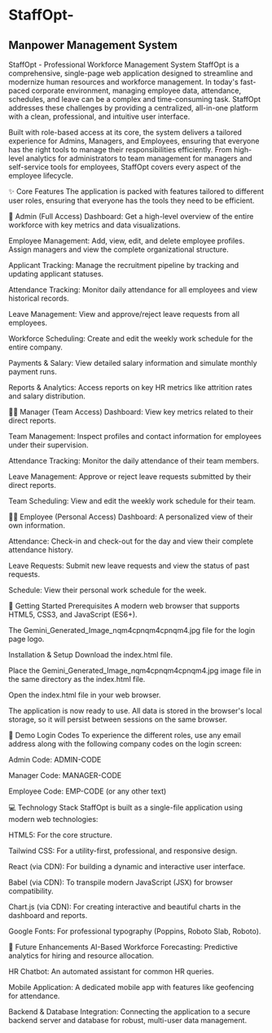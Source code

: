 # StaffOpt-
## Manpower Management System
StaffOpt - Professional Workforce Management System
StaffOpt is a comprehensive, single-page web application designed to streamline and modernize human resources and workforce management. In today's fast-paced corporate environment, managing employee data, attendance, schedules, and leave can be a complex and time-consuming task. StaffOpt addresses these challenges by providing a centralized, all-in-one platform with a clean, professional, and intuitive user interface.

Built with role-based access at its core, the system delivers a tailored experience for Admins, Managers, and Employees, ensuring that everyone has the right tools to manage their responsibilities efficiently. From high-level analytics for administrators to team management for managers and self-service tools for employees, StaffOpt covers every aspect of the employee lifecycle.

✨ Core Features
The application is packed with features tailored to different user roles, ensuring that everyone has the tools they need to be efficient.

👤 Admin (Full Access)
Dashboard: Get a high-level overview of the entire workforce with key metrics and data visualizations.

Employee Management: Add, view, edit, and delete employee profiles. Assign managers and view the complete organizational structure.

Applicant Tracking: Manage the recruitment pipeline by tracking and updating applicant statuses.

Attendance Tracking: Monitor daily attendance for all employees and view historical records.

Leave Management: View and approve/reject leave requests from all employees.

Workforce Scheduling: Create and edit the weekly work schedule for the entire company.

Payments & Salary: View detailed salary information and simulate monthly payment runs.

Reports & Analytics: Access reports on key HR metrics like attrition rates and salary distribution.

👨‍💼 Manager (Team Access)
Dashboard: View key metrics related to their direct reports.

Team Management: Inspect profiles and contact information for employees under their supervision.

Attendance Tracking: Monitor the daily attendance of their team members.

Leave Management: Approve or reject leave requests submitted by their direct reports.

Team Scheduling: View and edit the weekly work schedule for their team.

👩‍💻 Employee (Personal Access)
Dashboard: A personalized view of their own information.

Attendance: Check-in and check-out for the day and view their complete attendance history.

Leave Requests: Submit new leave requests and view the status of past requests.

Schedule: View their personal work schedule for the week.

🚀 Getting Started
Prerequisites
A modern web browser that supports HTML5, CSS3, and JavaScript (ES6+).

The Gemini_Generated_Image_nqm4cpnqm4cpnqm4.jpg file for the login page logo.

Installation & Setup
Download the index.html file.

Place the Gemini_Generated_Image_nqm4cpnqm4cpnqm4.jpg image file in the same directory as the index.html file.

Open the index.html file in your web browser.

The application is now ready to use. All data is stored in the browser's local storage, so it will persist between sessions on the same browser.

🔑 Demo Login Codes
To experience the different roles, use any email address along with the following company codes on the login screen:

Admin Code: ADMIN-CODE

Manager Code: MANAGER-CODE

Employee Code: EMP-CODE (or any other text)

💻 Technology Stack
StaffOpt is built as a single-file application using modern web technologies:

HTML5: For the core structure.

Tailwind CSS: For a utility-first, professional, and responsive design.

React (via CDN): For building a dynamic and interactive user interface.

Babel (via CDN): To transpile modern JavaScript (JSX) for browser compatibility.

Chart.js (via CDN): For creating interactive and beautiful charts in the dashboard and reports.

Google Fonts: For professional typography (Poppins, Roboto Slab, Roboto).

🔮 Future Enhancements
AI-Based Workforce Forecasting: Predictive analytics for hiring and resource allocation.

HR Chatbot: An automated assistant for common HR queries.

Mobile Application: A dedicated mobile app with features like geofencing for attendance.

Backend & Database Integration: Connecting the application to a secure backend server and database for robust, multi-user data management.
